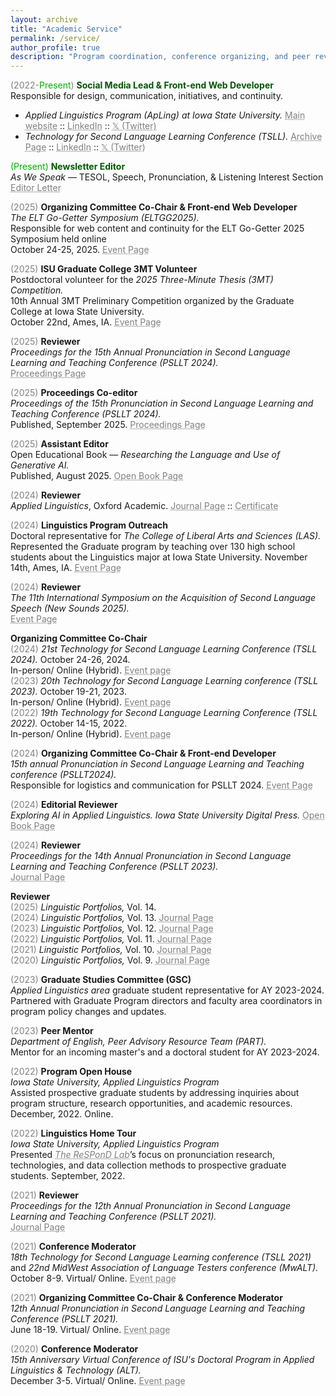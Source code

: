 ```yaml
---
layout: archive
title: "Academic Service"
permalink: /service/
author_profile: true
description: "Program coordination, conference organizing, and peer review contributions."
---
```

<span style="color:grey">(2022-<span style="color: #00ad00">Present</span>)</span> <span style="color: #005700">**Social Media Lead & Front-end Web Developer**</span><br/>
Responsible for design, communication, initiatives, and continuity.<br/>
* _Applied Linguistics Program (ApLing) at Iowa State University._ <a href="https://apling.engl.iastate.edu/" target="_blank" style="color: grey; text-decoration: underline;text-decoration-style: dotted;">Main website</a> :: <a href="https://www.linkedin.com/company/isuaplingprogram/" target="_blank" style="color: grey; text-decoration: underline;text-decoration-style: dotted;">LinkedIn</a> :: <a href="https://x.com/apling_iastate" target="_blank" style="color: grey; text-decoration: underline;text-decoration-style: dotted;">𝕏 (Twitter)</a><br/>
* _Technology for Second Language Learning Conference (TSLL)._ <a href="https://apling.engl.iastate.edu/conferences/technology-for-second-language-learning-conference/tsll-archive/" target="_blank" style="color: grey; text-decoration: underline;text-decoration-style: dotted;">Archive Page</a> :: <a href="https://www.linkedin.com/showcase/tsll/" target="_blank" style="color: grey; text-decoration: underline;text-decoration-style: dotted;">LinkedIn</a> :: <a href="https://twitter.com/TSLL_iastate" target="_blank" style="color: grey; text-decoration: underline;text-decoration-style: dotted;">𝕏 (Twitter)</a><br/>

<span style="color: #00ad00">(Present)</span> <span style="color: #005700">**Newsletter Editor**</span><br/>
_As We Speak_ — TESOL, Speech, Pronunciation, & Listening Interest Section <br/>
<a href="https://my.tesol.org/news/1420966" target="_blank" style="color: grey; text-decoration: underline;text-decoration-style: dotted;">Editor Letter</a>

<span style="color:grey">(2025)</span> **Organizing Committee Co-Chair & Front-end Web Developer**<br/>
_The ELT Go-Getter Symposium (ELTGG2025)._<br/>
Responsible for web content and continuity for the ELT Go-Getter 2025 Symposium held online <br/>October 24-25, 2025. <a href="https://eltgogetter.com" target="_blank" style="color: grey; text-decoration: underline;text-decoration-style: dotted;">Event Page</a>

<span style="color:grey">(2025)</span> **ISU Graduate College 3MT Volunteer**<br/>
Postdoctoral volunteer for the _2025 Three-Minute Thesis (3MT) Competition._<br/>
10th Annual 3MT Preliminary Competition organized by the Graduate College at Iowa State University.<br/> October 22nd, Ames, IA.
<a href="https://profdev.grad-college.iastate.edu/3mt" target="_blank" style="color: grey; text-decoration: underline;text-decoration-style: dotted;">Event Page</a>

<span style="color:grey">(2025)</span> **Reviewer**<br/>
_Proceedings for the 15th Annual Pronunciation in Second Language Learning and Teaching Conference (PSLLT 2024)._<br/>
<a href="https://www.iastatedigitalpress.com/psllt/issue/1268/info/" target="_blank" style="color: grey; text-decoration: underline;text-decoration-style: dotted;">Proceedings Page</a>

<span style="color:grey">(2025)</span> **Proceedings Co-editor**<br/>
_Proceedings of the 15th Pronunciation in Second Language Learning and Teaching Conference (PSLLT 2024)._<br/>
Published, September 2025. <a href="https://www.iastatedigitalpress.com/psllt/editorialteam/" target="_blank" style="color: grey; text-decoration: underline;text-decoration-style: dotted;">Proceedings Page</a>

<span style="color:grey">(2025)</span> **Assistant Editor**<br/>
Open Educational Book — _Researching the Language and Use of Generative AI._<br/>
Published, August 2025.  <a href="https://www.iastatedigitalpress.com/plugins/books/211/" target="_blank" style="color: grey; text-decoration: underline;text-decoration-style: dotted;">Open Book Page</a>

<span style="color:grey">(2024)</span> **Reviewer**<br/>
_Applied Linguistics_, Oxford Academic. <a href="https://academic.oup.com/applij" target="_blank" style="color: grey; text-decoration: underline;text-decoration-style: dotted;">Journal Page</a> :: <a href="https://bit.ly/aplxjournalcertduris" target="_blank" style="color: grey; text-decoration: underline;text-decoration-style: dotted;">Certificate</a>

<span style="color:grey">(2024)</span> **Linguistics Program Outreach**<br/>
Doctoral representative for _The College of Liberal Arts and Sciences (LAS)._<br/>
Represented the Graduate program by teaching over 130 high school students about the Linguistics major at Iowa State University. November 14th, Ames, IA.
<a href="https://www.linkedin.com/feed/update/urn:li:activity:7264347883020124160/" target="_blank" style="color: grey; text-decoration: underline;text-decoration-style: dotted;">Event Page</a>

<span style="color:grey">(2024)</span> **Reviewer**<br/>
_The 11th International Symposium on the Acquisition of Second Language Speech (New Sounds 2025)._<br/>
<a href="https://www.iastatedigitalpress.com/psllt/issue/1230/info/" target="_blank" style="color: grey; text-decoration: underline;text-decoration-style: dotted;">Event Page</a>

**Organizing Committee Co-Chair**<br/>
<span style="color:grey">(2024)</span> _21st Technology for Second Language Learning Conference (TSLL 2024)._ October 24-26, 2024.<br/> 
In-person/ Online (Hybrid). <a href="https://apling.engl.iastate.edu/conferences/technology-for-second-language-learning-conference/tsll-2024/" target="_blank" style="color: grey; text-decoration: underline;text-decoration-style: dotted;">Event page</a><br/>
<span style="color:grey">(2023)</span> _20th Technology for Second Language Learning conference (TSLL 2023)._ October 19-21, 2023.<br/>
In-person/ Online (Hybrid). <a href="https://apling.engl.iastate.edu/conferences/technology-for-second-language-learning-conference/tsll-2023/" target="_blank" style="color: grey; text-decoration: underline;text-decoration-style: dotted;">Event page</a><br/>
<span style="color:grey">(2022)</span> _19th Technology for Second Language Learning Conference (TSLL 2022)._ October 14-15, 2022.<br/>
In-person/ Online (Hybrid). <a href="https://apling.engl.iastate.edu/conferences/technology-for-second-language-learning-conference/tsll-2022/" target="_blank" style="color: grey; text-decoration: underline;text-decoration-style: dotted;">Event page</a>

<span style="color:grey">(2024)</span> **Organizing Committee Co-Chair & Front-end Developer**<br/>
_15th annual Pronunciation in Second Language Learning and Teaching conference (PSLLT2024)._<br/>
Responsible for logistics and communication for PSLLT 2024. <a href="https://apling.engl.iastate.edu/conferences/pronunciation-in-second-language-learning-and-teaching-conference/psllt-archive/" target="_blank" style="color: grey; text-decoration: underline;text-decoration-style: dotted;">Event Page</a>

<span style="color:grey">(2024)</span> **Editorial Reviewer**<br/>
_Exploring AI in Applied Linguistics. Iowa State University Digital Press._ <a href="https://www.iastatedigitalpress.com/plugins/books/154/" target="_blank" style="color: grey; text-decoration: underline;text-decoration-style: dotted;">Open Book Page</a>

<span style="color:grey">(2024)</span> **Reviewer**<br/>
_Proceedings for the 14th Annual Pronunciation in Second Language Learning and Teaching Conference (PSLLT 2023)._<br/>
<a href="https://www.iastatedigitalpress.com/psllt/issue/1230/info/" target="_blank" style="color: grey; text-decoration: underline;text-decoration-style: dotted;">Journal Page</a>

**Reviewer**<br/>
<span style="color:grey">(2025)</span> _Linguistic Portfolios,_ Vol. 14.<br/>
<span style="color:grey">(2024)</span> _Linguistic Portfolios,_ Vol. 13. <a href="https://repository.stcloudstate.edu/stcloud_ling/vol13/iss1/1/" target="_blank" style="color: grey; text-decoration: underline;text-decoration-style: dotted;">Journal Page</a><br/>
<span style="color:grey">(2023)</span> _Linguistic Portfolios,_ Vol. 12. <a href="https://repository.stcloudstate.edu/stcloud_ling/vol12/iss1/" target="_blank" style="color: grey; text-decoration: underline;text-decoration-style: dotted;">Journal Page</a><br/>
<span style="color:grey">(2022)</span> _Linguistic Portfolios,_ Vol. 11. <a href="https://repository.stcloudstate.edu/stcloud_ling/vol11/iss1/" target="_blank" style="color: grey; text-decoration: underline;text-decoration-style: dotted;">Journal Page</a><br/>
<span style="color:grey">(2021)</span> _Linguistic Portfolios,_ Vol. 10. <a href="https://repository.stcloudstate.edu/stcloud_ling/vol10/iss1/" target="_blank" style="color: grey; text-decoration: underline;text-decoration-style: dotted;">Journal Page</a><br/>
<span style="color:grey">(2020)</span> _Linguistic Portfolios,_ Vol. 9. <a href="https://repository.stcloudstate.edu/stcloud_ling/vol9/iss1/" target="_blank" style="color: grey; text-decoration: underline;text-decoration-style: dotted;">Journal Page</a><br/>

<span style="color:grey">(2023)</span> **Graduate Studies Committee (GSC)**<br/>
_Applied Linguistics area_ graduate student representative for AY 2023-2024.<br/>
Partnered with Graduate Program directors and faculty area coordinators in program policy changes and updates.

<span style="color:grey">(2023)</span> **Peer Mentor**<br/>
_Department of English, Peer Advisory Resource Team (PART)._<br/>
Mentor for an incoming master's and a doctoral student for AY 2023-2024.

<span style="color:grey">(2022)</span> **Program Open House**<br/>
_Iowa State University, Applied Linguistics Program_<br/>
Assisted prospective graduate students by addressing inquiries about program structure, research opportunities, and academic resources. December, 2022. Online.

<span style="color:grey">(2022)</span> **Linguistics Home Tour**<br/>
_Iowa State University, Applied Linguistics Program_<br/>
Presented <i><a href="https://bit.ly/respondlab" target="_blank" style="color: grey; text-decoration: underline;text-decoration-style: dotted;">The ReSPonD Lab</a></i>’s focus on pronunciation research, technologies, and data collection methods to prospective graduate students. September, 2022.

<span style="color:grey">(2021)</span> **Reviewer**<br/>
_Proceedings for the 12th Annual Pronunciation in Second Language Learning and Teaching Conference (PSLLT 2021)._<br/>
<a href="https://www.iastatedigitalpress.com/psllt/issue/1155/info/" target="_blank" style="color: grey; text-decoration: underline;text-decoration-style: dotted;">Journal Page</a>

<span style="color:grey">(2021)</span> **Conference Moderator**<br/>
_18th Technology for Second Language Learning conference (TSLL 2021)_ and _22nd MidWest Association of Language Testers conference (MwALT)._<br/>
October 8-9. Virtual/ Online. <a href="https://apling.engl.iastate.edu/conferences/mwalt2021/" target="_blank" style="color: grey; text-decoration: underline;text-decoration-style: dotted;">Event page</a>

<span style="color:grey">(2021)</span> **Organizing Committee Co-Chair & Conference Moderator**<br/>
_12th Annual Pronunciation in Second Language Learning and Teaching Conference (PSLLT 2021)._<br/>
June 18-19. Virtual/ Online. <a href="https://brocku.ca/psllt-2021/" target="_blank" style="color: grey; text-decoration: underline;text-decoration-style: dotted;">Event page</a>

<span style="color:grey">(2020)</span> **Conference Moderator**<br/>
_15th Anniversary Virtual Conference of ISU's Doctoral Program in Applied Linguistics & Technology (ALT)._<br/>
December 3-5. Virtual/ Online. <a href="https://apling.engl.iastate.edu/conferences/alt-15th-anniversary-conference/" target="_blank" style="color: grey; text-decoration: underline;text-decoration-style: dotted;">Event page</a>

